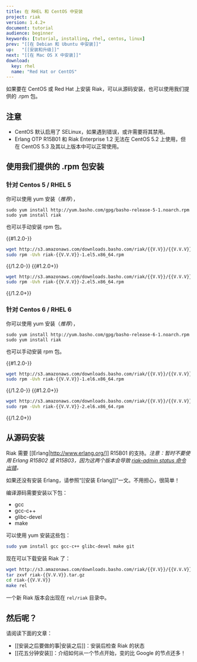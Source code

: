 ```yaml
---
title: 在 RHEL 和 CentOS 中安装
project: riak
version: 1.4.2+
document: tutorial
audience: beginner
keywords: [tutorial, installing, rhel, centos, linux]
prev: "[[在 Debian 和 Ubuntu 中安装]]"
up:   "[[安装和升级]]"
next: "[[在 Mac OS X 中安装]]"
download:
  key: rhel
  name: "Red Hat or CentOS"
---
```


如果要在 CentOS 或 Red Hat 上安装 Riak，可以从源码安装，也可以使用我们提供的 .rpm 包。

## 注意

* CentOS 默认启用了 SELinux，如果遇到错误，或许需要将其禁用。
* Erlang OTP R15B01 和 Riak Enterprise 1.2 无法在 CentOS 5.2 上使用，但在 CentOS 5.3 及其以上版本中可以正常使用。

## 使用我们提供的 .rpm 包安装

### 针对 Centos 5 / RHEL 5

你可以使用 yum 安装（*推荐*），

```
sudo yum install http://yum.basho.com/gpg/basho-release-5-1.noarch.rpm
sudo yum install riak
```

也可以手动安装 rpm 包。

{{#1.2.0-}}

```bash
wget http://s3.amazonaws.com/downloads.basho.com/riak/{{V.V}}/{{V.V.V}}/riak-{{V.V.V}}-1.el5.x86_64.rpm
sudo rpm -Uvh riak-{{V.V.V}}-1.el5.x86_64.rpm
```

{{/1.2.0-}}
{{#1.2.0+}}

```bash
wget http://s3.amazonaws.com/downloads.basho.com/riak/{{V.V}}/{{V.V.V}}/rhel/5/riak-{{V.V.V}}-2.el5.x86_64.rpm
sudo rpm -Uvh riak-{{V.V.V}}-2.el5.x86_64.rpm
```

{{/1.2.0+}}

### 针对 Centos 6 / RHEL 6

你可以使用 yum 安装（*推荐*），

```
sudo yum install http://yum.basho.com/gpg/basho-release-6-1.noarch.rpm
sudo yum install riak
```

也可以手动安装 rpm 包。

{{#1.2.0-}}

```bash
wget http://s3.amazonaws.com/downloads.basho.com/riak/{{V.V}}/{{V.V.V}}/riak-{{V.V.V}}-1.el6.x86_64.rpm
sudo rpm -Uvh riak-{{V.V.V}}-1.el6.x86_64.rpm
```

{{/1.2.0-}}
{{#1.2.0+}}

```bash
wget http://s3.amazonaws.com/downloads.basho.com/riak/{{V.V}}/{{V.V.V}}/rhel/6/riak-{{V.V.V}}-2.el6.x86_64.rpm
sudo rpm -Uvh riak-{{V.V.V}}-2.el6.x86_64.rpm
```

{{/1.2.0+}}


## 从源码安装

Riak 需要 [[Erlang|http://www.erlang.org/]] R15B01 的支持。*注意：暂时不要使用 Erlang R15B02 或 R15B03，因为这两个版本会导致 [riak-admin status 命令出错](https://github.com/basho/riak/issues/227)。*

如果还没有安装 Erlang，请参照“[[安装 Erlang]]”一文。不用担心，很简单！

编译源码需要安装以下包：

* gcc
* gcc-c++
* glibc-devel
* make

可以使用 yum 安装这些包：

```bash
sudo yum install gcc gcc-c++ glibc-devel make git
```

现在可以下载安装 Riak 了：

```bash
wget http://s3.amazonaws.com/downloads.basho.com/riak/{{V.V}}/{{V.V.V}}/riak-{{V.V.V}}.tar.gz
tar zxvf riak-{{V.V.V}}.tar.gz
cd riak-{{V.V.V}}
make rel
```

一个新 Riak 版本会出现在 `rel/riak` 目录中。

## 然后呢？

请阅读下面的文章：

-   [[安装之后要做的事|安装之后]]：安装后检查 Riak 的状态
-   [[花五分钟安装]]：介绍如何从一个节点开始，变的比 Google 的节点还多！
